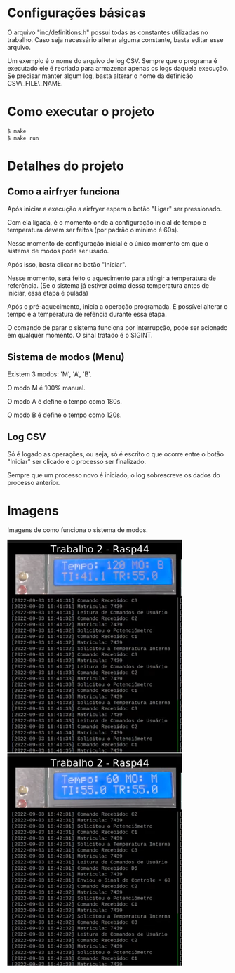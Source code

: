 # Configurações básicas

<p>O arquivo "inc/definitions.h" possui todas as constantes utilizadas no trabalho. Caso seja necessário alterar alguma constante, basta editar esse arquivo.</p>

<p>Um exemplo é o nome do arquivo de log CSV. Sempre que o programa é executado ele é recriado para armazenar apenas os logs daquela execução. Se precisar manter algum log, basta alterar o nome da definição CSV\_FILE\_NAME.</p>

# Como executar o projeto

```
$ make
$ make run
```

# Detalhes do projeto

## Como a airfryer funciona

<p>Após iniciar a execução a airfryer espera o botão "Ligar" ser pressionado.</p>
<p>Com ela ligada, é o momento onde a configuração inicial de tempo e temperatura devem ser feitos (por padrão o mínimo é 60s).</p>
<p>Nesse momento de configuração inicial é o único momento em que o sistema de modos pode ser usado.</p>
<p>Após isso, basta clicar no botão "Iniciar".</p>
<p>Nesse momento, será feito o aquecimento para atingir a temperatura de referência. (Se o sistema já estiver acima dessa temperatura antes de iniciar, essa etapa é pulada)</p>
<p>Após o pré-aquecimento, inicia a operação programada. É possível alterar o tempo e a temperatura de refência durante essa etapa.</p>
<p>O comando de parar o sistema funciona por interrupção, pode ser acionado em qualquer momento. O sinal tratado é o SIGINT.</p>

## Sistema de modos (Menu)

<p>Existem 3 modos: 'M', 'A', 'B'.</p>
<p>O modo M é 100% manual.</p>
<p>O modo A é define o tempo como 180s.</p>
<p>O modo B é define o tempo como 120s.</p>

## Log CSV

<p>Só é logado as operações, ou seja, só é escrito o que ocorre entre o botão "Iniciar" ser clicado e o processo ser finalizado.</p>
<p>Sempre que um processo novo é iniciado, o log sobrescreve os dados do processo anterior.</p>

# Imagens

Imagens de como funciona o sistema de modos.

![modo b](images/modo_b.png)
![modo m](images/modo_m.png)
